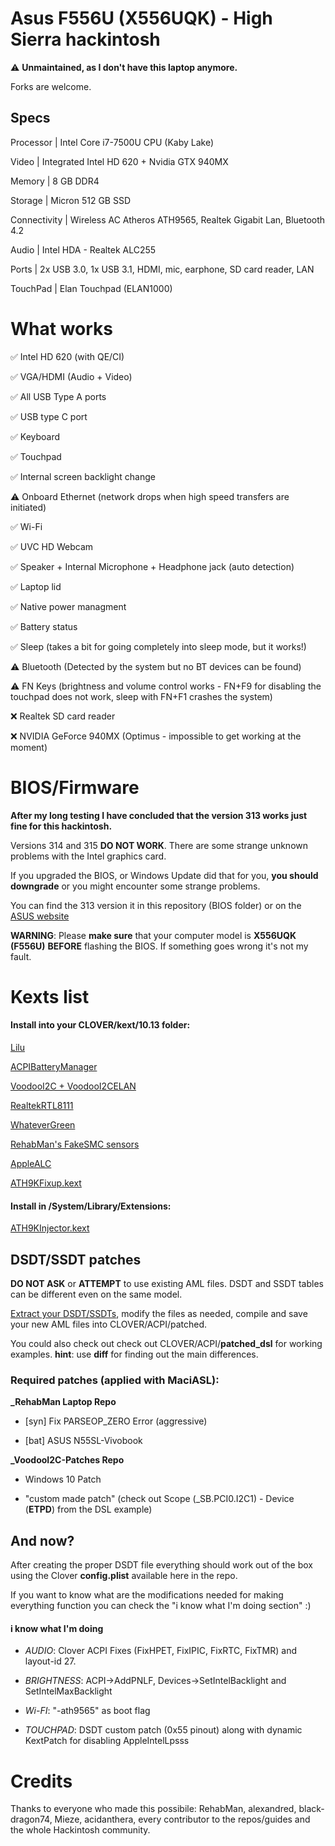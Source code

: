   

# Asus F556U (X556UQK) - High Sierra hackintosh

  
⚠️ **Unmaintained, as I don't have this laptop anymore.**

Forks are welcome.
  

## Specs

  

  

Processor | Intel Core i7-7500U CPU (Kaby Lake)

  

  

Video | Integrated Intel HD 620 + Nvidia GTX 940MX

  

  

Memory | 8 GB DDR4

  

  

Storage | Micron 512 GB SSD

  

  

Connectivity | Wireless AC Atheros ATH9565, Realtek Gigabit Lan, Bluetooth 4.2

  

  

Audio | Intel HDA - Realtek ALC255

  

  

Ports | 2x USB 3.0, 1x USB 3.1, HDMI, mic, earphone, SD card reader, LAN

  

  

TouchPad | Elan Touchpad (ELAN1000)

  

  

# What works

  

  

✅ Intel HD 620 (with QE/CI)

  

  

  

✅ VGA/HDMI (Audio + Video)

  

  

  

✅ All USB Type A ports

  

  

  

✅ USB type C port

  

  

  

✅ Keyboard

  

  

  

✅ Touchpad

  

  

  

✅ Internal screen backlight change

  

  

  

⚠️ Onboard Ethernet (network drops when high speed transfers are initiated)

  

  

  

✅ Wi-Fi

  

  

  

✅ UVC HD Webcam

  

  

  

✅ Speaker + Internal Microphone + Headphone jack (auto detection)

  

  

  

✅ Laptop lid

  

  

  

✅ Native power managment

  

  

  

✅ Battery status

  

  

✅ ️Sleep (takes a bit for going completely into sleep mode, but it works!)

  

  

⚠️ Bluetooth (Detected by the system but no BT devices can be found)

  

  

⚠️ FN Keys (brightness and volume control works - FN+F9 for disabling the touchpad does not work, sleep with FN+F1 crashes the system)

  

  

  

❌ Realtek SD card reader

  

  

  

❌ NVIDIA GeForce 940MX (Optimus - impossible to get working at the moment)

  

  

# BIOS/Firmware
**After my long testing I have concluded that the version 313 works just fine for this hackintosh.**

Versions 314 and 315 **DO NOT WORK**. 
There are some strange unknown problems with the Intel graphics card.

If you upgraded the BIOS, or Windows Update did that for you, **you should downgrade** or you might encounter some strange problems.

You can find the 313 version it in this repository (BIOS folder) or on the [ASUS website](https://www.asus.com/supportonly/F556UQ/HelpDesk_BIOS/)

**WARNING**: Please **make sure** that your computer model is **X556UQK (F556U)** **BEFORE** flashing the BIOS. 
If something goes wrong it's not my fault.

# Kexts list

  

  

#### Install into your CLOVER/kext/10.13 folder:

  

  

[Lilu](https://github.com/acidanthera/Lilu)

  

  

  


[ACPIBatteryManager](https://bitbucket.org/RehabMan/os-x-acpi-battery-driver/downloads/)

  

  

  

[VoodooI2C + VoodooI2CELAN](https://github.com/alexandred/VoodooI2C)

  

  

  

[RealtekRTL8111](https://github.com/Mieze/RTL8111_driver_for_OS_X)

  

[WhateverGreen](https://github.com/acidanthera/WhateverGreen)  

  

[RehabMan's FakeSMC sensors](https://bitbucket.org/RehabMan/os-x-fakesmc-kozlek/downloads/)

  

  

  

[AppleALC](https://github.com/acidanthera/AppleALC)

  

  

[ATH9KFixup.kext](https://github.com/black-dragon74/ATH9KFixup)

  
  
  
  
  

#### Install in /System/Library/Extensions:

  

  

[ATH9KInjector.kext](https://github.com/black-dragon74/ATH9KFixup)


  

  

## DSDT/SSDT patches

**DO NOT ASK** or **ATTEMPT** to use existing AML files. DSDT and SSDT tables can be different even on the same model.


[Extract your DSDT/SSDTs](https://www.tonymacx86.com/threads/guide-patching-laptop-dsdt-ssdts.152573/), modify the files as needed, compile and save your new AML files into CLOVER/ACPI/patched.

You could also check out check out CLOVER/ACPI/**patched_dsl** for working examples.
**hint**: use **diff** for finding out the main differences.

  
### Required patches (applied with MaciASL):

  

**_RehabMan Laptop Repo**

  

  

-  [syn] Fix PARSEOP_ZERO Error (aggressive)

  

  

-  [bat] ASUS N55SL-Vivobook

  

  

  

**_VoodooI2C-Patches Repo**

  

  

- Windows 10 Patch

  

  

  

- "custom made patch" (check out Scope (_SB.PCI0.I2C1) - Device (**ETPD**) from the DSL example)

  

  

## And now?
After creating the proper DSDT file everything should work out of the box using the Clover **config.plist** available here in the repo.

If you want to know what are the modifications needed for making everything function you can check the "i know what I'm doing section" :)

#### i know what I'm doing 
-  *AUDIO*: Clover ACPI Fixes (FixHPET, FixIPIC, FixRTC, FixTMR) and layout-id 27.

- *BRIGHTNESS*: ACPI->AddPNLF, Devices->SetIntelBacklight and SetIntelMaxBacklight

- *Wi-FI*: "-ath9565" as boot flag

-  *TOUCHPAD*: DSDT custom patch (0x55 pinout) along with dynamic KextPatch for disabling AppleIntelLpsss

  

# Credits

  

  

Thanks to everyone who made this possibile: RehabMan, alexandred, black-dragon74, Mieze, acidanthera, every contributor to the repos/guides and the whole Hackintosh community.
